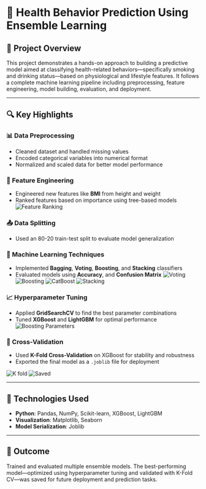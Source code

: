 # 🧠 Health Behavior Prediction Using Ensemble Learning

## 📌 Project Overview  
This project demonstrates a hands-on approach to building a predictive model aimed at classifying health-related behaviors—specifically smoking and drinking status—based on physiological and lifestyle features. It follows a complete machine learning pipeline including preprocessing, feature engineering, model building, evaluation, and deployment.

---

## 🔍 Key Highlights

### 📊 Data Preprocessing
- Cleaned dataset and handled missing values
- Encoded categorical variables into numerical format
- Normalized and scaled data for better model performance

### 🧬 Feature Engineering
- Engineered new features like **BMI** from height and weight
- Ranked features based on importance using tree-based models
![Feature Ranking](https://github.com/anonhossain/ensemble/blob/main/result/screenshot/feature_ranking.PNG)

### 📤 Data Splitting
- Used an 80-20 train-test split to evaluate model generalization

### 🧠 Machine Learning Techniques
- Implemented **Bagging**, **Voting**, **Boosting**, and **Stacking** classifiers
- Evaluated models using **Accuracy**, and **Confusion Matrix**
![Voting](https://github.com/anonhossain/ensemble/blob/main/result/screenshot/voting%20result.PNG)
![Boosting](https://github.com/anonhossain/ensemble/blob/main/result/screenshot/boosting_result.PNG)
![CatBoost](https://github.com/anonhossain/ensemble/blob/main/result/screenshot/catBoosting.PNG)
![Stacking](https://github.com/anonhossain/ensemble/blob/main/result/screenshot/stacking.PNG)

### 📈 Hyperparameter Tuning
- Applied **GridSearchCV** to find the best parameter combinations
- Tuned **XGBoost** and **LightGBM** for optimal performance
![Boosting Parameters](https://github.com/anonhossain/ensemble/blob/main/result/screenshot/boosting%20parameters.PNG)

### 🔁 Cross-Validation
- Used **K-Fold Cross-Validation** on XGBoost for stability and robustness
- Exported the final model as a `.joblib` file for deployment

![K fold](https://github.com/anonhossain/ensemble/blob/main/result/screenshot/fold%205%20out%20of%201.PNG)
![Saved](https://github.com/anonhossain/ensemble/blob/main/result/screenshot/saved.PNG)

---

## 🧰 Technologies Used
- **Python**: Pandas, NumPy, Scikit-learn, XGBoost, LightGBM  
- **Visualization**: Matplotlib, Seaborn  
- **Model Serialization**: Joblib  

---

## 🎯 Outcome
Trained and evaluated multiple ensemble models. The best-performing model—optimized using hyperparameter tuning and validated with K-Fold CV—was saved for future deployment and prediction tasks.
